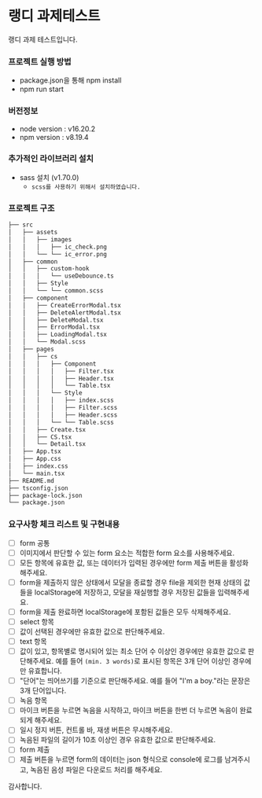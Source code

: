 # 랭디 과제테스트

랭디 과제 테스트입니다.

### 프로젝트 실행 방법
* package.json을 통해 npm install
* npm run start

### 버전정보
* node version : v16.20.2
* npm version : v8.19.4

### 추가적인 라이브러리 설치
* sass 설치 (v1.70.0)
  * `scss를 사용하기 위해서 설치하였습니다.`

### 프로젝트 구조

```bash
├── src
│   ├── assets
│   │   ├── images
│   │   │   ├── ic_check.png
│   │   └── └── ic_error.png
│   ├── common
│   │   ├── custom-hook
│   │   │   └── useDebounce.ts
│   │   ├── Style
│   │   └── └── common.scss
│   ├── component
│   │   ├── CreateErrorModal.tsx
│   │   ├── DeleteAlertModal.tsx
│   │   ├── DeleteModal.tsx
│   │   ├── ErrorModal.tsx
│   │   ├── LoadingModal.tsx
│   │   └── Modal.scss
│   ├── pages
│   │   ├── cs
│   │   │   ├── Component
│   │   │   │   ├── Filter.tsx
│   │   │   │   ├── Header.tsx
│   │   │   │   └── Table.tsx
│   │   │   └── Style
│   │   │   │   ├── index.scss
│   │   │   │   ├── Filter.scss
│   │   │   │   ├── Header.scss
│   │   │   └── └── Table.scss
│   │   ├── Create.tsx
│   │   ├── CS.tsx
│   │   └── Detail.tsx
│   ├── App.tsx
│   ├── App.css
│   ├── index.css
│   └── main.tsx
├── README.md
├── tsconfig.json
├── package-lock.json
└── package.json
```

### 요구사항 체크 리스트 및 구현내용

- [ ] form 공통
- [ ] 이미지에서 판단할 수 있는 form 요소는 적합한 form 요소를 사용해주세요.
- [ ] 모든 항목에 유효한 값, 또는 데이터가 입력된 경우에만 form 제출 버튼을 활성화 해주세요. 
- [ ] form을 제출하지 않은 상태에서 모달을 종료할 경우 file을 제외한 현재 상태의 값들을 localStorage에 저장하고, 모달을 재실행할 경우 저장된 값들을 입력해주세요.
- [ ] form을 제출 완료하면 localStorage에 포함된 값들은 모두 삭제해주세요.
- [ ] select 항목
- [ ] 값이 선택된 경우에만 유효한 값으로 판단해주세요.
- [ ] text 항목
- [ ] 값이 있고, 항목별로 명시되어 있는 최소 단어 수 이상인 경우에만 유효한 값으로 판단해주세요. 예를 들어 `(min. 3 words)`로 표시된 항목은 3개 단어 이상인 경우에만 유효합니다.
- [ ] "단어"는 띄어쓰기를 기준으로 판단해주세요. 예를 들어 "I'm a boy."라는 문장은 3개 단어입니다.
- [ ] 녹음 항목
- [ ] 마이크 버튼을 누르면 녹음을 시작하고, 마이크 버튼을 한번 더 누르면 녹음이 완료되게 해주세요.
- [ ] 일시 정지 버튼, 컨트롤 바, 재생 버튼은 무시해주세요.
- [ ] 녹음된 파일의 길이가 10초 이상인 경우 유효한 값으로 판단해주세요.
- [ ] form 제출
- [ ] 제출 버튼을 누르면 form의 데이터는 json 형식으로 console에 로그를 남겨주시고, 녹음된 음성 파일은 다운로드 처리를 해주세요.

감사합니다.
